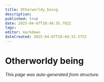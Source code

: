 ```yaml
---
title: Otherworldy_being
description: 
published: true
date: 2025-04-07T10:49:35.792Z
tags: 
editor: markdown
dateCreated: 2025-04-07T10:49:33.375Z
---
```


# Otherworldy being

*This page was auto-generated from structure.*